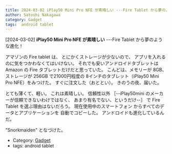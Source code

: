 ```yaml
---
title: 2024-03-02 iPlay50 Mini Pro NFE が素晴しい ---Fire Tablet から夢のような進化！
author: Satoshi Nakagawa
category: Gadget
tags:  android tablet
---
```


[2024-03-02] **iPlay50 Mini Pro NFE が素晴しい**  ---Fire Tablet から夢のような進化！

アマゾンの Fire tablet は、
とにかくストレージが少ないので、
アプリを入れるのに気をつかわなくてはいけない。
それでも安いアンドロイドタブレットは Amazon の
Fire タブレットだけだと思っていた。
こんどは、メモリーが 8GB、
ストレージが 256GB で21000円程度の
8インチのタブレット（iPlay50 Mini Pro NFE）をみつけた。
すぐに注文した（おととい）。
きのうの夜、届いた。

 とても薄くて、軽い。
これは素晴しい。
信頼性以外
［--iPlay50mini のメーカーが信頼できないわけではなく、
あまり有名でない、というだけ--］ で
Fire Tablet を選ぶ理由はないだろう。
現在使用中のスマートフォン
 からすべてのデータとアプリケーションを
自動でコピーした。
アンドロイドも進化しているんだ。

 "Snorkmaiden" となづけた。

- Category: [Gadget](https://merapano.github.io/categories.html#Gadget)
- tags:  android tablet

